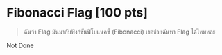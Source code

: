 # Fibonacci Flag [100 pts]
> ฉันว่า Flag มันมากับฟังก์ชันฟิโบแนคซี (Fibonacci) เธอช่วยฉันหา Flag ได้ไหมหละ

Not Done
